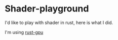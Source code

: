 # Shader-playground

I'd like to play with shader in rust, here is what I did.

I'm using [rust-gpu](https://github.com/Rust-GPU/rust-gpu/tree/main)
